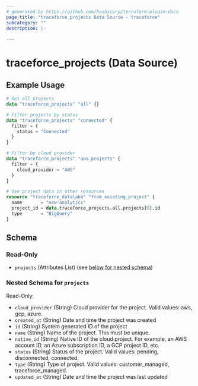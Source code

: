 ```yaml
---
# generated by https://github.com/hashicorp/terraform-plugin-docs
page_title: "traceforce_projects Data Source - traceforce"
subcategory: ""
description: |-
  
---
```


# traceforce_projects (Data Source)



## Example Usage

```terraform
# Get all projects
data "traceforce_projects" "all" {}

# Filter projects by status
data "traceforce_projects" "connected" {
  filter = {
    status = "Connected"
  }
}

# Filter by cloud provider
data "traceforce_projects" "aws_projects" {
  filter = {
    cloud_provider = "AWS"
  }
}

# Use project data in other resources
resource "traceforce_datalake" "from_existing_project" {
  name       = "new-analytics"
  project_id = data.traceforce_projects.all.projects[0].id
  type       = "BigQuery"
}
```

<!-- schema generated by tfplugindocs -->
## Schema

### Read-Only

- `projects` (Attributes List) (see [below for nested schema](#nestedatt--projects))

<a id="nestedatt--projects"></a>
### Nested Schema for `projects`

Read-Only:

- `cloud_provider` (String) Cloud provider for the project. Valid values: aws, gcp, azure.
- `created_at` (String) Date and time the project was created
- `id` (String) System generated ID of the project
- `name` (String) Name of the project. This must be unique.
- `native_id` (String) Native ID of the cloud project. For example, an AWS account ID, an Azure subscription ID, a GCP project ID, etc.
- `status` (String) Status of the project. Valid values: pending, disconnected, connected.
- `type` (String) Type of project. Valid values: customer_managed, traceforce_managed.
- `updated_at` (String) Date and time the project was last updated
